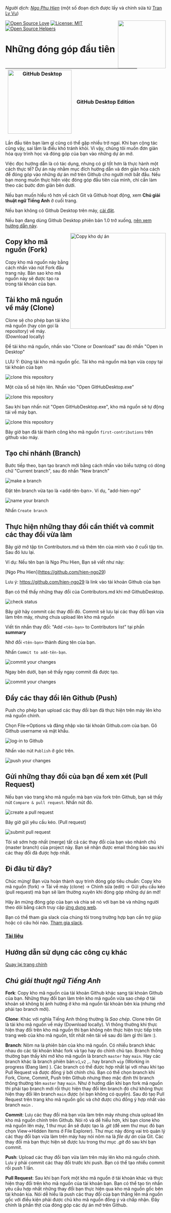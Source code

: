 _Người dịch: [Ngo Phu Hien](https://github.com/FlopffyGrape)_ (một số đoạn dịch được lấy và chỉnh sửa từ [Tran Ly Vu](https://github.com/tranlyvu))

[![Open Source Love](https://badges.frapsoft.com/os/v1/open-source.svg?v=103)](https://github.com/ellerbrock/open-source-badges/)
[<img align="right" width="150" src="https://firstcontributions.github.io/assets/gui-tool-tutorials/github-desktop-tutorial/join-slack-team.png">](https://join.slack.com/t/firstcontributors/shared_invite/zt-1hg51qkgm-Xc7HxhsiPYNN3ofX2_I8FA)
[![License: MIT](https://img.shields.io/badge/License-MIT-green.svg)](https://opensource.org/licenses/MIT)
[![Open Source Helpers](https://www.codetriage.com/roshanjossey/first-contributions/badges/users.svg)](https://www.codetriage.com/roshanjossey/first-contributions)

# Những đóng góp đầu tiên

| <img alt="GitHub Desktop" src="https://desktop.github.com/images/desktop-icon.svg" width="200"> | GitHub Desktop Edition |
| ----------------------------------------------------------------------------------------------- | ---------------------- |

Lần đầu tiên bạn làm gì cũng có thể gặp nhiều trở ngại. Khi bạn cộng tác cũng vậy, sai lầm là điều khó tránh khỏi. Vì vậy, chúng tôi muốn đơn giản hóa quy trình học và đóng góp của bạn vào những dự án mở.

Việc đọc hướng dẫn là có tác dụng, nhưng có gì tốt hơn là thực hành một cách thực tế? Dự án này nhằm mục đích hướng dẫn và đơn giản hóa cách để đóng góp vào những dự án mở trên Github cho người mới bắt đầu. Nếu bạn mong muốn thực hiện việc đóng góp đầu tiên của mình, chỉ cần làm theo các bước đơn giản bên dưới.

Nếu bạn muốn hiểu rõ hơn về cách Git và Github hoạt động, xem **Chú giải thuật ngữ Tiếng Anh** ở cuối trang.

Nếu bạn không có Github Desktop trên máy, [cài đặt](https://desktop.github.com/).

Nếu bạn đang dùng Github Desktop phiên bản 1.0 trở xuống, [nên xem hướng dẫn này](github-desktop-old-version-tutorial.md).

<img align="right" width="300" src="https://firstcontributions.github.io/assets/gui-tool-tutorials/github-desktop-tutorial/fork.png" alt="Copy kho dự án" />

## Copy kho mã nguồn (Fork)

Copy kho mã nguồn này bằng cách nhấn vào nút Fork đầu trang này. Bản sao kho mã nguồn này sẽ được tạo ra trong tài khoản của bạn.

## Tải kho mã nguồn về máy (Clone)

Clone sẽ cho phép bạn tải kho mã nguồn (hay còn gọi là repository) về máy. (Download locally)

Để tải kho mã nguồn, nhấn vào "Clone or Download" sau đó nhấn "Open in Desktop"

LƯU Ý: Đừng tải kho mã nguồn gốc. Tải kho mã nguồn mà bạn vừa copy tại tài khoản của bạn

<img src="https://firstcontributions.github.io/assets/gui-tool-tutorials/github-desktop-tutorial/dt1-clonetodesktop.png" alt="clone this repository" />

Một cửa sổ sẽ hiện lên. Nhấn vào "Open GitHubDesktop.exe"

<img src="https://firstcontributions.github.io/assets/gui-tool-tutorials/github-desktop-tutorial/dt1-open-githubdesktop.png" alt="clone this repository" />

Sau khi bạn nhấn nút "Open GitHubDesktop.exe", kho mã nguồn sẽ tự động tải về máy bạn.

<img src="https://firstcontributions.github.io/assets/gui-tool-tutorials/github-desktop-tutorial/dt1-downloaded.png" alt="clone this repository" />

Bây giờ bạn đã tải thành công kho mã nguồn `first-contributions` trên github vào máy.

## Tạo chi nhánh (Branch)

Bước tiếp theo, bạn tạo branch mới bằng cách nhấn vào biểu tượng có dòng chữ "Current branch", sau đó nhấn "New branch"

<img src="https://firstcontributions.github.io/assets/gui-tool-tutorials/github-desktop-tutorial/dt1-create-branch.png" alt="make a branch" />

Đặt tên branch vừa tạo là <add-tên-bạn>. Ví dụ, "add-hien-ngo"

<img src="https://firstcontributions.github.io/assets/gui-tool-tutorials/github-desktop-tutorial/dt1-create-branch-name.png" alt="name your branch" />

Nhấn `Create branch`

## Thực hiện những thay đổi cần thiết và commit các thay đổi vừa làm

Bây giờ mở tập tin Contributors.md và thêm tên của mình vào ở cuối tập tin. Sau đó lưu lại.

Ví dụ: Nếu tên bạn là Ngo Phu Hien, Bạn sẽ viết như này:

\[Ngo Phu Hien](https://github.com/hien-ngo29)

Lưu ý: https://github.com/hien-ngo29 là link vào tài khoản Github của bạn

Bạn có thể thấy những thay đổi của Contributors.md khi mở GithubDesktop.

<img src="https://firstcontributions.github.io/assets/gui-tool-tutorials/github-desktop-tutorial/dt1-status.png" alt="check status" />

Bây giờ hãy commit các thay đổi đó. Commit sẽ lưu lại các thay đổi bạn vừa làm trên máy, nhưng chưa upload lên kho mã nguồn

Viết tin nhắn thay đổi: "Add `<tên-bạn>` to Contributors list" tại phần **summary**

Nhớ đổi `<tên-bạn>` thành đúng tên của bạn.

Nhấn `Commit to add-tên-bạn`.

<img src="https://firstcontributions.github.io/assets/gui-tool-tutorials/github-desktop-tutorial/dt1-commit1.png" alt="commit your changes" />

Ngay bên dưới, bạn sẽ thấy ngay commit đã được tạo.

<img src="https://firstcontributions.github.io/assets/gui-tool-tutorials/github-desktop-tutorial/dt1-commit2.png" alt="commit your changes" />

## Đẩy các thay đổi lên Github (Push)

Push cho phép bạn upload các thay đổi bạn đã thực hiện trên máy lên kho mã nguồn chính.

Chọn File->Options và đăng nhập vào tài khoản Github.com của bạn. Gõ Github username và mật khẩu.

<img src="https://firstcontributions.github.io/assets/gui-tool-tutorials/github-desktop-tutorial/dt1-sign-in.png" alt="log-in to Github" />

Nhấn vào nút `Publish` ở góc trên.

<img src="https://firstcontributions.github.io/assets/gui-tool-tutorials/github-desktop-tutorial/dt1-publish1.png" alt="push your changes" />

## Gửi những thay đổi của bạn để xem xét (Pull Request)

Nếu bạn vào trang kho mã nguồn mà bạn vừa fork trên Github, bạn sẽ thấy nút `Compare & pull request`. Nhấn nút đó.

<img src="https://firstcontributions.github.io/assets/gui-tool-tutorials/github-desktop-tutorial/compare-and-pull.png" alt="create a pull request" />

Bây giờ gửi yêu cầu kéo. (Pull request)

<img src="https://firstcontributions.github.io/assets/gui-tool-tutorials/github-desktop-tutorial/submit-pull-request.png" alt="submit pull request" />

Tôi sẽ sớm hợp nhất (merge) tất cả các thay đổi của bạn vào nhánh chủ (master branch) của project này. Bạn sẽ nhận được email thông báo sau khi các thay đổi đã được hợp nhất.

## Đi đâu từ đây?

Chúc mừng! Bạn vừa hoàn thành quy trình đóng góp tiêu chuẩn: Copy kho mã nguồn (fork) -> Tải về máy (clone) -> Chỉnh sửa (edit) -> Gửi yêu cầu kéo (pull request) mà bạn sẽ làm thường xuyên khi đóng góp những dự án mở!

Hãy ăn mừng đóng góp của bạn và chia sẻ nó với bạn bè và những người theo dõi bằng cách truy cập [ứng dụng web](https://roshanjossey.github.io/first-contribution/#social-share).

Bạn có thể tham gia slack của chúng tôi trong trường hợp bạn cần trợ giúp hoặc có câu hỏi nào. [Tham gia slack](https://join.slack.com/t/firstcontributors/shared_invite/zt-1hg51qkgm-Xc7HxhsiPYNN3ofX2_I8FA).

### [Tài liệu](../additional-material/git_workflow_scenarios/additional-material.md)

## Hướng dẫn sử dụng các công cụ khác

[Quay lại trang chính](https://github.com/firstcontributions/first-contributions#tutorials-using-other-tools)

## _Chú giải thuật ngữ Tiếng Anh_

**Fork**: Copy kho mã nguồn của tài khoản Github khác sang tài khoản Github của bạn. Những thay đổi bạn làm trên kho mã nguồn vừa sao chép ở tài khoản sẽ không bị ảnh hưởng ở kho mã nguồn tài khoản bên kia (nhưng nhớ phải tạo branch mới).

**Clone**: Khác với nghĩa Tiếng Anh thông thường là _Sao chép_. Clone trên Git là tải kho mã nguồn về máy (Download locally). Vì thông thường khi thực hiện thay đổi trên kho mã nguồn thì bạn không nên thực hiện trực tiếp trên trang web của kho mã nguồn, tốt nhất nên tải về sau đó làm gì thì làm :).

**Branch**: Nôm na là phiên bản của kho mã nguồn. Có nhiều branch khác nhau do các tài khoản khác fork và tạo hay do chính chủ tạo. Branch thông thường bạn thấy khi mở kho mã nguồn là branch `master` hay `main`. Hay các branch khác là branch phiên bản:`v1`,`v2` ,.. hay branch `wip` (Working in progress (Đang làm) ). Các branch có thể được hợp nhất lại với nhau khi tạo Pull Request và được đồng ý bởi chính chủ. Bạn có thể chọn branch khi Fork, Clone, Commit, Push trên Github nhưng theo mặc định thì branch thông thường tên `master` hay `main`. Như ở hướng dẫn khi bạn fork mã nguồn thì phải tạo branch mới rồi thực hiện thay đổi lên branch đó chứ không thực hiện thay đổi lên branch `main` được (vì bạn không có quyền). Sau đó tạo Pull Request trên trang kho mã nguồn gốc và chờ được chủ đồng ý hợp nhất vào branch `main` .

**Commit**: Lưu các thay đổi mà bạn vừa làm trên máy nhưng chưa upload lên kho mã nguồn chính trên Github. Nói rõ và dể hiểu hơn, khi bạn clone kho mã nguồn lên máy, 1 thư mục ẩn sẽ được tạo là _.git_ (để xem thư mục đó bạn chọn View->Hidden Items ở File Explorer). Thư mục này đóng vai trò quản lý các thay đổi bạn vừa làm trên máy hay nói nôm na là _file dự án_ của Git. Các thay đổi mà bạn thực hiện sẽ được lưu trong thư mục _.git_ đó sau khi bạn commit.

**Push**: Upload các thay đổi bạn vừa làm trên máy lên kho mã nguồn chính. Lưu ý phải commit các thay đổi trước khi push. Bạn có thể tạo nhiều commit rồi push 1 lần.

**Pull Request**: Sau khi bạn Fork một kho mã nguồn ở tài khoản khác và thực hiện thay đổi trên kho mã nguồn của tài khoản bạn. Bạn có thể tạo tin nhắn yêu cầu hợp nhất những thay đổi bạn thực hiện qua kho mã nguồn gốc bên tài khoản kia. Nói dễ hiểu là push các thay đổi của bạn thẳng lên mã nguồn gốc với điều kiện phải được chủ kho mã nguồn đồng ý và chấp nhận. Đây chính là phần thịt của đóng góp các dự án mở trên Github.
